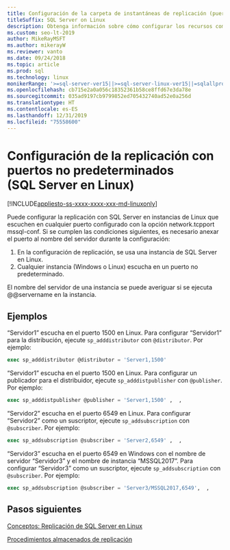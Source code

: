 ```yaml
---
title: Configuración de la carpeta de instantáneas de replicación (puertos no predeterminados)
titleSuffix: SQL Server on Linux
description: Obtenga información sobre cómo configurar los recursos compartidos de la carpeta de instantáneas con puertos no predeterminados para la replicación de SQL Server en Linux.
ms.custom: seo-lt-2019
author: MikeRayMSFT
ms.author: mikerayW
ms.reviewer: vanto
ms.date: 09/24/2018
ms.topic: article
ms.prod: sql
ms.technology: linux
monikerRange: '>=sql-server-ver15||>=sql-server-linux-ver15||=sqlallproducts-allversions'
ms.openlocfilehash: cb715e2a0a056c18352361b58ce8ffd67e3da78e
ms.sourcegitcommit: 035ad9197cb9799852ed705432740ad52e0a256d
ms.translationtype: HT
ms.contentlocale: es-ES
ms.lasthandoff: 12/31/2019
ms.locfileid: "75558600"
---
```

# <a name="configure-replication-with-non-default-ports-sql-server-linux"></a>Configuración de la replicación con puertos no predeterminados (SQL Server en Linux)

[!INCLUDE[appliesto-ss-xxxx-xxxx-xxx-md-linuxonly](../includes/appliesto-ss-xxxx-xxxx-xxx-md-linuxonly.md)]

Puede configurar la replicación con SQL Server en instancias de Linux que escuchen en cualquier puerto configurado con la opción network.tcpport mssql-conf. Si se cumplen las condiciones siguientes, es necesario anexar el puerto al nombre del servidor durante la configuración:

1. En la configuración de replicación, se usa una instancia de SQL Server en Linux.
2. Cualquier instancia (Windows o Linux) escucha en un puerto no predeterminado. 

El nombre del servidor de una instancia se puede averiguar si se ejecuta @@servername en la instancia.

## <a name="examples"></a>Ejemplos

“Servidor1” escucha en el puerto 1500 en Linux. Para configurar “Servidor1” para la distribución, ejecute `sp_adddistributor` con `@distributor`. Por ejemplo: 

```sql
exec sp_adddistributor @distributor = 'Server1,1500'
```

“Servidor1” escucha en el puerto 1500 en Linux. Para configurar un publicador para el distribuidor, ejecute `sp_adddistpublisher` con `@publisher`. Por ejemplo:

```sql
exec sp_adddistpublisher @publisher = 'Server1,1500' ,  ,  
```

“Servidor2” escucha en el puerto 6549 en Linux. Para configurar “Servidor2” como un suscriptor, ejecute `sp_addsubscription` con `@subscriber`. Por ejemplo:

```sql
exec sp_addsubscription @subscriber = 'Server2,6549' ,  ,  
```

“Servidor3” escucha en el puerto 6549 en Windows con el nombre de servidor “Servidor3” y el nombre de instancia “MSSQL2017”. Para configurar “Servidor3” como un suscriptor, ejecute `sp_addsubscription` con `@subscriber`. Por ejemplo:

```sql
exec sp_addsubscription @subscriber = 'Server3/MSSQL2017,6549',  ,  
```

## <a name="next-steps"></a>Pasos siguientes

[Conceptos: Replicación de SQL Server en Linux](sql-server-linux-replication.md)

[Procedimientos almacenados de replicación](../relational-databases/system-stored-procedures/replication-stored-procedures-transact-sql.md)

